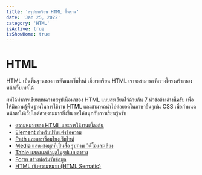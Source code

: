```yaml
---
title: 'สรุปบทเรียน HTML พื้นฐาน'
date: 'Jan 25, 2022'
category: 'HTML'
isActive: true
isShowHome: true
---
```


# HTML

HTML เป็นพื้นฐานของการพัฒนาเว็บไซต์ เมื่อเราเรียน HTML เราจะสามารถจัดวางโครงสร้างของหน้าเว็บเพจได้

ผมได้ทำการเขียนบทความสรุปเนื้อหาของ HTML แบบละเอียดไว้ด้วยกัน 7 หัวข้อข้างล่างนี้ครับ เพื่อให้มีความรู้พื้นฐานในการใช้งาน HTML และสามารถนำไปต่อยอดในภาษาอื่นๆเช่น CSS เพื่อกำหนดหน้าตาให้เว็บไซต์สวยงามมากยิ่งขึ้น ขอให้สนุกกับการเรียนรู้ครับ

- [ความหมายของ HTML และการใช้งานเบื้องต้น](/blog/01-html-hello-html)
- [Element สำหรับปรับแต่งข้อความ](/blog/02-html-text)
- [Path และการเชื่อมโยงเว็บไซต์](/blog/03-html-path)
- [Media แสดงข้อมูลที่เป็นสื่อ รูปภาพ วีดีโอและเสียง](/blog/04-html-media)
- [Table แสดงผลข้อมูลในรูปแบบตาราง](/blog/05-html-table)
- [Form สร้างฟอร์มรับข้อมูล](/blog/06-html-form)
- [HTML เชิงความหมาย (HTML Sematic)](/blog/07-html-sematic)
